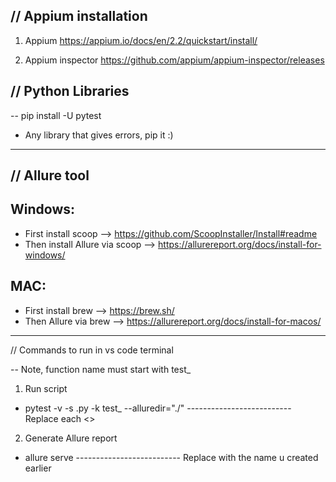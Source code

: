 // Appium installation
----------------------

1) Appium 
https://appium.io/docs/en/2.2/quickstart/install/


2) Appium inspector
https://github.com/appium/appium-inspector/releases





// Python Libraries
-------------------

-- pip install -U pytest

+ Any library that gives errors, pip it :)


----------------------------------------------------------------------------------

// Allure tool
--------------



Windows:
-------
- First install scoop --> https://github.com/ScoopInstaller/Install#readme
- Then install Allure via scoop --> https://allurereport.org/docs/install-for-windows/


MAC:
----
- First install brew --> https://brew.sh/
- Then Allure via brew --> https://allurereport.org/docs/install-for-macos/


--------------------------------------------------------------------------------

// Commands to run in vs code terminal

-- Note, function name must start with test_<name>

1) Run script

- pytest -v -s <filename>.py -k test_<name> --alluredir="./<dirName>"
-------------------------- Replace each <>

2) Generate Allure report

- allure serve <dirName>
-------------------------- Replace <dirName> with the name u created earlier  